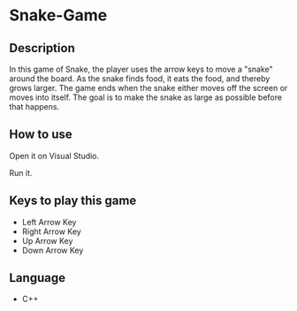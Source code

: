 # Snake-Game
## Description
In this game of Snake, the player uses the arrow keys to move a "snake" around the board. As the snake finds food, it eats the food, and thereby grows larger. The game ends when the snake either moves off the screen or moves into itself. The goal is to make the snake as large as possible before that happens.

## How to use
Open it on Visual Studio.

Run it.

## Keys to play this game
- Left Arrow Key
- Right Arrow Key
- Up Arrow Key
- Down Arrow Key

## Language
- C++

